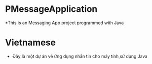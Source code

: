 # PMessageApplication
*This is an Messaging App project programmed with Java
# Vietnamese
* Đây là một dự án về ứng dụng nhắn tin cho máy tính,sử dụng Java
